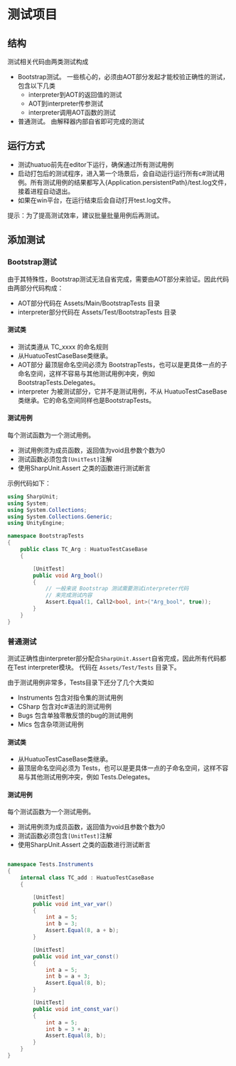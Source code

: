 # 测试项目

## 结构

测试相关代码由两类测试构成

- Bootstrap测试。 一些核心的，必须由AOT部分发起才能校验正确性的测试，包含以下几类
  - interpreter到AOT的返回值的测试
  - AOT到interpreter传参测试
  - interpreter调用AOT函数的测试
- 普通测试。 由解释器内部自省即可完成的测试

## 运行方式

- 测试huatuo前先在editor下运行，确保通过所有测试用例
- 启动打包后的测试程序，进入第一个场景后，会自动运行运行所有c#测试用例。所有测试用例的结果都写入{Application.persistentPath}/test.log文件，接着进程自动退出。
- 如果在win平台，在运行结束后会自动打开test.log文件。

提示：为了提高测试效率，建议批量批量用例后再测试。

## 添加测试

### Bootstrap测试

由于其特殊性，Bootstrap测试无法自省完成，需要由AOT部分来验证。因此代码由两部分代码构成：

- AOT部分代码在 Assets/Main/BootstrapTests 目录
- interpreter部分代码在 Assets/Test/BootstrapTests 目录

#### 测试类

- 测试类遵从 TC_xxxx 的命名规则
- 从HuatuoTestCaseBase类继承。
- AOT部分 最顶层命名空间必须为 BootstrapTests，也可以是更具体一点的子命名空间，这样不容易与其他测试用例冲突，例如 BootstrapTests.Delegates。
- interpreter 为被测试部分，它并不是测试用例，不从 HuatuoTestCaseBase类继承。它的命名空间同样也是BootstrapTests。

#### 测试用例

每个测试函数为一个测试用例。

- 测试用例须为成员函数，返回值为void且参数个数为0
- 测试函数必须包含`[UnitTest]`注解
- 使用SharpUnit.Assert 之类的函数进行测试断言

示例代码如下：

```c#
using SharpUnit;
using System;
using System.Collections;
using System.Collections.Generic;
using UnityEngine;

namespace BootstrapTests
{
    public class TC_Arg : HuatuoTestCaseBase
    {

        [UnitTest]
        public void Arg_bool()
        {
            // 一般来说 Bootstrap 测试需要测试interpreter代码
            // 来完成测试内容
            Assert.Equal(1, Call2<bool, int>("Arg_bool", true));
        }
    }
}


```

### 普通测试

测试正确性由interpreter部分配合`SharpUnit.Assert`自省完成，因此所有代码都在Test interpreter模块。
代码在 `Assets/Test/Tests` 目录下。

由于测试用例非常多，Tests目录下还分了几个大类如

- Instruments 包含对指令集的测试用例
- CSharp 包含对c#语法的测试用例
- Bugs 包含单独零散反馈的bug的测试用例
- Mics 包含杂项测试用例

#### 测试类

- 从HuatuoTestCaseBase类继承。
- 最顶层命名空间必须为 Tests，也可以是更具体一点的子命名空间，这样不容易与其他测试用例冲突，例如 Tests.Delegates。

#### 测试用例

每个测试函数为一个测试用例。

- 测试用例须为成员函数，返回值为void且参数个数为0
- 测试函数必须包含`[UnitTest]`注解
- 使用SharpUnit.Assert 之类的函数进行测试断言

```csharp

namespace Tests.Instruments
{
    internal class TC_add : HuatuoTestCaseBase
    {

        [UnitTest]
        public void int_var_var()
        {
            int a = 5;
            int b = 3;
            Assert.Equal(8, a + b);
        }

        [UnitTest]
        public void int_var_const()
        {
            int a = 5;
            int b = a + 3;
            Assert.Equal(8, b);
        }

        [UnitTest]
        public void int_const_var()
        {
            int a = 5;
            int b = 3 + a;
            Assert.Equal(8, b);
        }
    }
}

```

